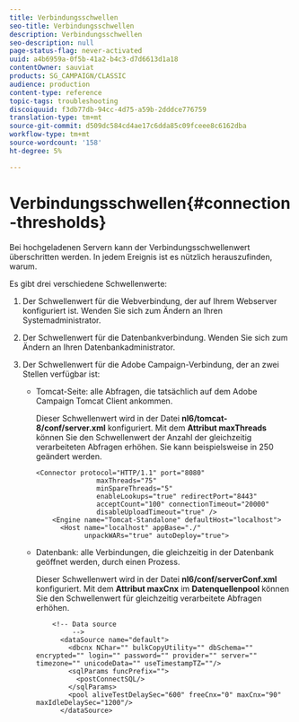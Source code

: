 ```yaml
---
title: Verbindungsschwellen
seo-title: Verbindungsschwellen
description: Verbindungsschwellen
seo-description: null
page-status-flag: never-activated
uuid: a4b6959a-0f5b-41a2-b4c3-d7d6613d1a18
contentOwner: sauviat
products: SG_CAMPAIGN/CLASSIC
audience: production
content-type: reference
topic-tags: troubleshooting
discoiquuid: f3db77db-94cc-4d75-a59b-2dddce776759
translation-type: tm+mt
source-git-commit: d509dc584cd4ae17c6dda85c09fceee8c6162dba
workflow-type: tm+mt
source-wordcount: '158'
ht-degree: 5%

---
```



# Verbindungsschwellen{#connection-thresholds}

Bei hochgeladenen Servern kann der Verbindungsschwellenwert überschritten werden. In jedem Ereignis ist es nützlich herauszufinden, warum.

Es gibt drei verschiedene Schwellenwerte:

1. Der Schwellenwert für die Webverbindung, der auf Ihrem Webserver konfiguriert ist. Wenden Sie sich zum Ändern an Ihren Systemadministrator.
1. Der Schwellenwert für die Datenbankverbindung. Wenden Sie sich zum Ändern an Ihren Datenbankadministrator.
1. Der Schwellenwert für die Adobe Campaign-Verbindung, der an zwei Stellen verfügbar ist:

   * Tomcat-Seite: alle Abfragen, die tatsächlich auf dem Adobe Campaign Tomcat Client ankommen.

      Dieser Schwellenwert wird in der Datei **nl6/tomcat-8/conf/server.xml** konfiguriert. Mit dem **Attribut maxThreads** können Sie den Schwellenwert der Anzahl der gleichzeitig verarbeiteten Abfragen erhöhen. Sie kann beispielsweise in 250 geändert werden.

      ```
      <Connector protocol="HTTP/1.1" port="8080"
                     maxThreads="75"
                     minSpareThreads="5"
                     enableLookups="true" redirectPort="8443"
                     acceptCount="100" connectionTimeout="20000"
                     disableUploadTimeout="true" />
          <Engine name="Tomcat-Standalone" defaultHost="localhost">
            <Host name="localhost" appBase="./"
                  unpackWARs="true" autoDeploy="true">
      ```

   * Datenbank: alle Verbindungen, die gleichzeitig in der Datenbank geöffnet werden, durch einen Prozess.

      Dieser Schwellenwert wird in der Datei **nl6/conf/serverConf.xml** konfiguriert. Mit dem **Attribut maxCnx** im **Datenquellenpool** können Sie den Schwellenwert für gleichzeitig verarbeitete Abfragen erhöhen.

      ```
          <!-- Data source
               -->
            <dataSource name="default">
              <dbcnx NChar="" bulkCopyUtility="" dbSchema="" encrypted="" login="" password="" provider="" server="" timezone="" unicodeData="" useTimestampTZ=""/>
              <sqlParams funcPrefix="">
                <postConnectSQL/>
              </sqlParams>
              <pool aliveTestDelaySec="600" freeCnx="0" maxCnx="90" maxIdleDelaySec="1200"/>
            </dataSource>
      ```

